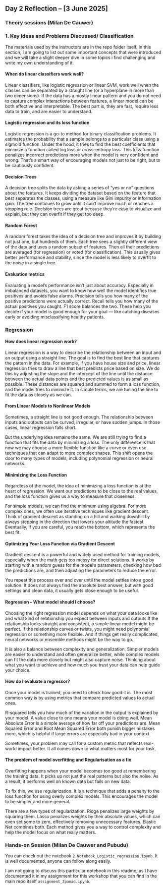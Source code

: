 ## **Day 2 Reflection – [3 June 2025]**

### Theory sessions (Milan De Cauwer)
### **1. Key Ideas and Problems Discussed/ Classification**
The materials used by the instructors are in the repo folder itself. In this section, I am going to list out some important concepts that were introduced and we will take a slight deeper dive in some topics i find challenging and write my own understanding of it.
#### When do linear classifiers work well?
Linear classifiers, like logistic regression or linear SVM, work well when the classes can be separated by a straight line (or a hyperplane in more than two dimensions). If the data has a mostly linear pattern and you do not need to capture complex interactions between features, a linear model can be both effective and interpretable. The best part is, they are fast, require less data to train, and are easier to understand.


#### Logistic regression and its loss function
Logistic regression is a go-to method for binary classification problems. It estimates the probability that a sample belongs to a particular class using a sigmoid function. Under the hood, it tries to find the best coefficients that minimize a function called log loss or cross-entropy loss. This loss function penalizes incorrect predictions more when the model is very confident and wrong. That’s a smart way of encouraging models not just to be right, but to be cautiously confident.
#### Decision Trees
A decision tree splits the data by asking a series of “yes or no” questions about the features. It keeps dividing the dataset based on the feature that best separates the classes, using a measure like Gini impurity or information gain. The tree continues to grow until it can’t improve much or reaches a stopping rule. Decision trees are great because they’re easy to visualize and explain, but they can overfit if they get too deep.


#### Random Forest
A random forest takes the idea of a decision tree and improves it by building not just one, but hundreds of them. Each tree sees a slightly different view of the data and uses a random subset of features. Then all their predictions are averaged (for regression) or voted (for classification). This usually gives better performance and stability, since the model is less likely to overfit to the noise in a single tree.
#### Evaluation metrics
Evaluating a model’s performance isn’t just about accuracy. Especially in imbalanced datasets, you want to know how well the model identifies true positives and avoids false alarms. Precision tells you how many of the positive predictions were actually correct. Recall tells you how many of the actual positives you caught. F1 score balances the two. These help you decide if your model is good enough for your goal — like catching diseases early or avoiding misclassifying healthy patients.

### **Regression**

#### How does linear regression work?
Linear regression is a way to describe the relationship between an input and an output using a straight line. The goal is to find the best line that captures the pattern in the data. For example, if you have house size and price, linear regression tries to draw a line that best predicts price based on size. We do this by adjusting the slope and the intercept of the line until the distance between the actual data points and the predicted values is as small as possible. These distances are squared and summed to form a loss function, and the model tries to minimize it. In simple terms, we are tuning the line to fit the data as closely as we can.

#### From Linear Models to Nonlinear Models
Sometimes, a straight line is not good enough. The relationship between inputs and outputs can be curved, irregular, or have sudden jumps. In those cases, linear regression falls short.

But the underlying idea remains the same. We are still trying to find a function that fits the data by minimizing a loss. The only difference is that now we may choose a more flexible function like a curve or even use techniques that can adapt to more complex shapes. This shift opens the door to many types of models, including polynomial regression or neural networks.
#### Minimizing the Loss Function
Regardless of the model, the idea of minimizing a loss function is at the heart of regression. We want our predictions to be close to the real values, and the loss function gives us a way to measure that closeness.

For simple models, we can find the minimum using algebra. For more complex ones, we often use iterative techniques like gradient descent. Think of gradient descent as standing on a hill and walking downhill by always stepping in the direction that lowers your altitude the fastest. Eventually, if you are careful, you reach the bottom, which represents the best fit.

#### Optimizing Your Loss Function via Gradient Descent
Gradient descent is a powerful and widely used method for training models, especially when the math gets too messy for direct solutions. It works by starting with a random guess for the model’s parameters, checking how bad the predictions are, and then adjusting the parameters to reduce the error.

You repeat this process over and over until the model settles into a good solution. It does not always find the absolute best answer, but with good settings and clean data, it usually gets close enough to be useful.
#### Regression – What model should I choose?
Choosing the right regression model depends on what your data looks like and what kind of relationship you expect between inputs and outputs.If the relationship looks straight and consistent, a simple linear model might be perfect. If the relationship curves or twists, you might need polynomial regression or something more flexible. And if things get really complicated, neural networks or ensemble methods might be the way to go.

It is also a balance between complexity and generalization. Simpler models are easier to understand and often generalize better, while complex models can fit the data more closely but might also capture noise. Thinking about what you want to achieve and how much you trust your data can help guide your choice.
#### How do I evaluate a regressor?
Once your model is trained, you need to check how good it is. The most common way is by using metrics that compare predicted values to actual ones.

R-squared tells you how much of the variation in the output is explained by your model. A value close to one means your model is doing well. Mean Absolute Error is a simple average of how far off your predictions are. Mean Squared Error and Root Mean Squared Error both punish bigger mistakes more, which is helpful if large errors are especially bad in your context.

Sometimes, your problem may call for a custom metric that reflects real-world impact better. It all comes down to what matters most for your task.


#### The problem of model overfitting and Regularisation as a fix
Overfitting happens when your model becomes too good at remembering the training data. It picks up not just the real patterns but also the noise. As a result, it performs well on known data but fails on new data.

To fix this, we use regularization. It is a technique that adds a penalty to the loss function for using overly complex models. This encourages the model to be simpler and more general. 

There are a few types of regularization. Ridge penalizes large weights by squaring them. Lasso penalizes weights by their absolute values, which can even set some to zero, effectively removing unnecessary features. Elastic Net combines both. Each method gives you a way to control complexity and help the model focus on what really matters.

### Hands-on Session (Milan De Cauwer and Pubudu)
You can check out the notebook `2.Notebook_Logistic_regression.ipynb`. It is well documented, anyone can follow along easily.

I am not going to discuss this particular notebook in this readme, as I have documented it in my assignment for this workshop that you can find in the main repo itself `assignment_2panad.ipynb`.

